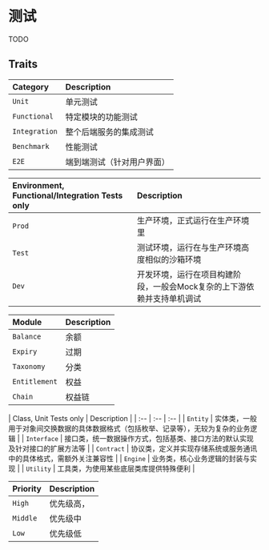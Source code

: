 ﻿# 测试

TODO

## Traits

| Category | Description | 
| :-- | :-- | 
| `Unit` | 单元测试 |
| `Functional` | 特定模块的功能测试 |
| `Integration` | 整个后端服务的集成测试 |
| `Benchmark` | 性能测试 |
| `E2E` | 端到端测试（针对用户界面）|

| Environment, Functional/Integration Tests only | Description | 
| :-- | :-- | 
| `Prod` | 生产环境，正式运行在生产环境里 |
| `Test` | 测试环境，运行在与生产环境高度相似的沙箱环境 |
| `Dev` | 开发环境，运行在项目构建阶段，一般会Mock复杂的上下游依赖并支持单机调试 |

| Module | Description |
| :-- | :-- |
| `Balance` | 余额 |
| `Expiry` | 过期 |
| `Taxonomy` | 分类 |
| `Entitlement` | 权益 |
| `Chain` | 权益链 |

| Class, Unit Tests only | Description | 
| :-- | :-- | :-- | 
| `Entity` | 实体类，一般用于对象间交换数据的具体数据格式（包括枚举、记录等），无较为复杂的业务逻辑 |
| `Interface` | 接口类，统一数据操作方式，包括基类、接口方法的默认实现及针对接口的扩展方法等 |
| `Contract` | 协议类，定义并实现存储系统或服务通讯中的具体格式，需额外关注兼容性 |
| `Engine` | 业务类，核心业务逻辑的封装与实现 |
| `Utility` | 工具类，为使用某些底层类库提供特殊便利 |

| Priority | Description | 
| :-- | :-- | 
| `High` | 优先级高， |
| `Middle` | 优先级中 |
| `Low` | 优先级低 |
